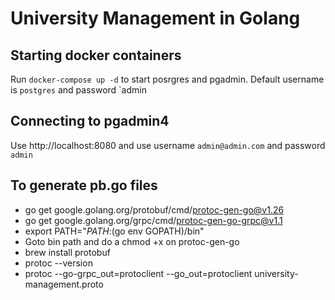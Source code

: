 # University Management in Golang

## Starting docker containers
Run `docker-compose up -d` to start posrgres and pgadmin.
Default username is `postgres` and password `admin

## Connecting to pgadmin4
Use http://localhost:8080 and use username `admin@admin.com` and password `admin`

## To generate pb.go files
* go get google.golang.org/protobuf/cmd/protoc-gen-go@v1.26
* go get google.golang.org/grpc/cmd/protoc-gen-go-grpc@v1.1
* export PATH="$PATH:$(go env GOPATH)/bin"
* Goto bin path and do a chmod +x on protoc-gen-go
* brew install protobuf
* protoc --version 
* protoc --go-grpc_out=protoclient --go_out=protoclient university-management.proto
